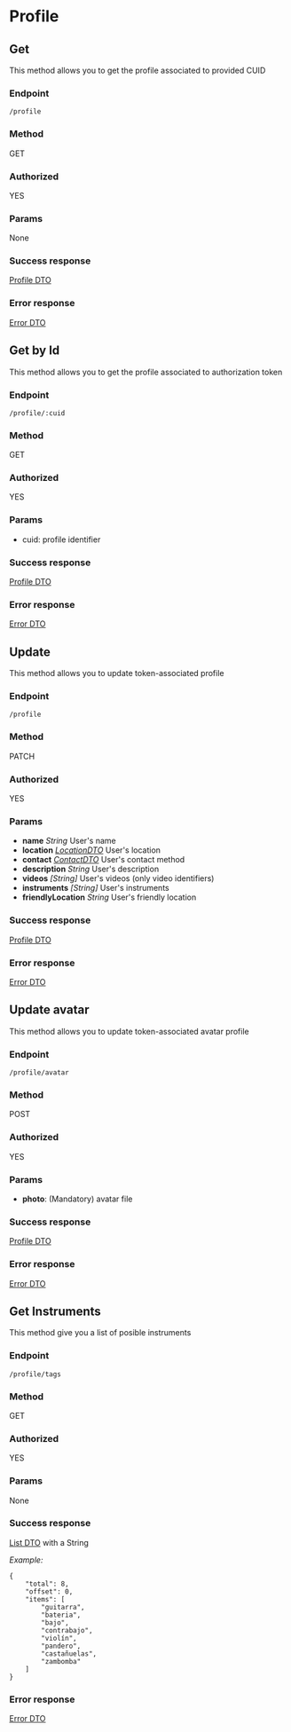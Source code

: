 # Profile

## Get

This method allows you to get the profile associated to provided CUID

### Endpoint

`/profile`

### Method

GET

### Authorized

YES

### Params

None

### Success response

[Profile DTO](DTO/profile.md)

### Error response

[Error DTO](DTO/error.md)

## Get by Id

This method allows you to get the profile associated to authorization token

### Endpoint

`/profile/:cuid`

### Method

GET

### Authorized

YES

### Params

- cuid: profile identifier

### Success response

[Profile DTO](DTO/profile.md)

### Error response

[Error DTO](DTO/error.md)

## Update

This method allows you to update token-associated profile

### Endpoint

`/profile`

### Method

PATCH

### Authorized

YES

### Params

- **name** _String_ User's name
- **location** _[LocationDTO](DTO/location.md)_ User's location
- **contact** _[ContactDTO](DTO/contact.md)_ User's contact method
- **description** _String_ User's description
- **videos** _[String]_ User's videos (only video identifiers)
- **instruments** _[String]_ User's instruments
- **friendlyLocation** _String_ User's friendly location

### Success response

[Profile DTO](DTO/profile.md)

### Error response

[Error DTO](DTO/error.md)

## Update avatar

This method allows you to update token-associated avatar profile

### Endpoint

`/profile/avatar`

### Method

POST

### Authorized

YES

### Params

- **photo**: (Mandatory) avatar file

### Success response

[Profile DTO](DTO/profile.md)

### Error response

[Error DTO](DTO/error.md)

## Get Instruments

This method give you a list of posible instruments

### Endpoint

`/profile/tags`

### Method

GET

### Authorized

YES

### Params

None

### Success response

[List DTO](./DTO/list.md) with a String

_Example:_

```
{
    "total": 8,
    "offset": 0,
    "items": [
        "guitarra",
        "bateria",
        "bajo",
        "contrabajo",
        "violín",
        "pandero",
        "castañuelas",
        "zambomba"
    ]
}
```

### Error response

[Error DTO](DTO/error.md)
